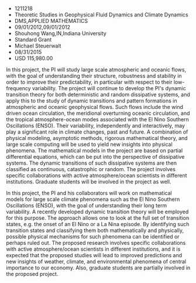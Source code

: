 
* 1211218
* Theoretic Studies in Geophysical Fluid Dynamics and Climate Dynamics
* DMS,APPLIED MATHEMATICS
* 09/01/2012,09/01/2012
* Shouhong Wang,IN,Indiana University
* Standard Grant
* Michael Steuerwalt
* 08/31/2015
* USD 115,980.00

In this project, the PI will study large scale atmospheric and oceanic flows,
with the goal of understanding their structure, robustness and stability in
order to improve their predictability, in particular with respect to their low-
frequency variability. The project will continue to develop the PI's dynamic
transition theory for both deterministic and random dissipative systems, and
apply this to the study of dynamic transitions and pattern formations in
atmospheric and oceanic geophysical flows. Such flows include the wind driven
ocean circulation, the meridional overturning oceanic circulation, and the
tropical atmosphere-ocean modes associated with the El Nino Southern
Oscillations (ENSO). Their variability, independently and interactively, may
play a significant role in climate changes, past and future. A combination of
physical modeling, asymptotic methods, rigorous mathematical theory, and large
scale computing will be used to yield new insights into physical phenomena. The
mathematical models in the project are based on partial differential equations,
which can be put into the perspective of dissipative systems. The dynamic
transitions of such dissipative systems are then classified as continuous,
catastrophic or random. The project involves specific collaborations with active
atmosphere/ocean scientists in different institutions. Graduate students will be
involved in the project as well.

In this project, the PI and his collaborators will work on mathematical models
for large scale climate phenomena such as the El Nino Southern Oscillations
(ENSO), with the goal of understanding their long term variability. A recently
developed dynamic transition theory will be employed for this purpose. The
approach allows one to look at the full set of transition states, e.g. the onset
of an El Nino or a La Nina episode. By identifying such transition states and
classifying them both mathematically and physically, possible physical
mechanisms for such phenomena can be identified or perhaps ruled out. The
proposed research involves specific collaborations with active atmosphere/ocean
scientists in different institutions, and it is expected that the proposed
studies will lead to improved predictions and new insights of weather, climate,
and environmental phenomena of central importance to our economy. Also, graduate
students are partially involved in the proposed project.
